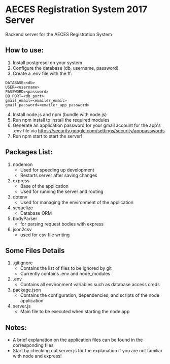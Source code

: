 # AECES Registration System 2017 Server
Backend server for the AECES Registration System

## How to use:
1. Install postgresql on your system
2. Configure the database (db, username, password)
3. Create a .env file with the ff:
```
DATABASE=<db>
USER=<username>
PASSWORD=<password>
DB_PORT=<db_port>
gmail_email=<emailer_email>
gmail_password=<emailer_app_password>
```
4. Install node.js and npm (bundle with node.js)
5. Run npm install to install the required modules
6. Generate an application password for your gmail account for the app's .env file via https://security.google.com/settings/security/apppasswords
7. Run npm start to start the server!

## Packages List:
1. nodemon
	* Used for speeding up development
	* Restarts server after saving changes
2. express
	* Base of the application
	* Used for running the server and routing
3. dotenv
	* Used for managing the environment of the application
4. sequelize
	* Database ORM
5. bodyParser
	* for parsing request bodies with express
6. json2csv
	* used for csv file writing


## Some Files Details
1. .gitignore
	* Contains the list of files to be ignored by git
	* Currently contains .env and node_modules
2. .env
	* Contains all environment variables such as database access creds
3. package.json
	* Contains the configuration, dependencies, and scripts of the node application
4. server.js
	* Main file to be executed when starting the node app

## Notes:
* A brief explanation on the application files can be found in the corresponding files
* Start by checking out server.js for the explanation if you are not familiar with node and express!